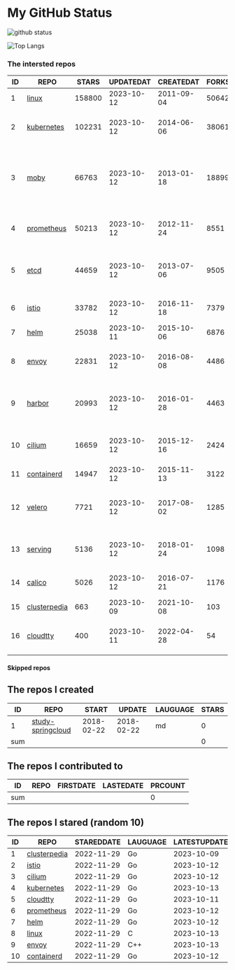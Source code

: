 # My GitHub Status

<img src="https://github-readme-stats-1.yihong0618.vercel.app/api?username=daoqingniu&show_icons=true&&&hide_title=true&count_private=true" alt="github status" />

![Top Langs](https://github-readme-stats-1.yihong0618.vercel.app/api/top-langs/?username=daoqingniu&layout=compact)

<!--START_SECTION:github_repos-->
### The intersted repos
| ID |                              REPO                               | STARS  | UPDATEDAT  | CREATEDAT  | FORKSCOUNT |                                              DESCRIPTIONS                                              |
|----|-----------------------------------------------------------------|--------|------------|------------|------------|--------------------------------------------------------------------------------------------------------|
|  1 | [linux](https://github.com/torvalds/linux)                      | 158800 | 2023-10-12 | 2011-09-04 |      50642 | Linux kernel source tree                                                                               |
|  2 | [kubernetes](https://github.com/kubernetes/kubernetes)          | 102231 | 2023-10-12 | 2014-06-06 |      38061 | Production-Grade Container Scheduling and Management                                                   |
|  3 | [moby](https://github.com/moby/moby)                            |  66763 | 2023-10-12 | 2013-01-18 |      18899 | Moby Project - a collaborative project for the container ecosystem to assemble container-based systems |
|  4 | [prometheus](https://github.com/prometheus/prometheus)          |  50213 | 2023-10-12 | 2012-11-24 |       8551 | The Prometheus monitoring system and time series database.                                             |
|  5 | [etcd](https://github.com/etcd-io/etcd)                         |  44659 | 2023-10-12 | 2013-07-06 |       9505 | Distributed reliable key-value store for the most critical data of a distributed system                |
|  6 | [istio](https://github.com/istio/istio)                         |  33782 | 2023-10-12 | 2016-11-18 |       7379 | Connect, secure, control, and observe services.                                                        |
|  7 | [helm](https://github.com/helm/helm)                            |  25038 | 2023-10-11 | 2015-10-06 |       6876 | The Kubernetes Package Manager                                                                         |
|  8 | [envoy](https://github.com/envoyproxy/envoy)                    |  22831 | 2023-10-12 | 2016-08-08 |       4486 | Cloud-native high-performance edge/middle/service proxy                                                |
|  9 | [harbor](https://github.com/goharbor/harbor)                    |  20993 | 2023-10-12 | 2016-01-28 |       4463 | An open source trusted cloud native registry project that stores, signs, and scans content.            |
| 10 | [cilium](https://github.com/cilium/cilium)                      |  16659 | 2023-10-12 | 2015-12-16 |       2424 | eBPF-based Networking, Security, and Observability                                                     |
| 11 | [containerd](https://github.com/containerd/containerd)          |  14947 | 2023-10-12 | 2015-11-13 |       3122 | An open and reliable container runtime                                                                 |
| 12 | [velero](https://github.com/vmware-tanzu/velero)                |   7721 | 2023-10-12 | 2017-08-02 |       1285 | Backup and migrate Kubernetes applications and their persistent volumes                                |
| 13 | [serving](https://github.com/knative/serving)                   |   5136 | 2023-10-12 | 2018-01-24 |       1098 | Kubernetes-based, scale-to-zero, request-driven compute                                                |
| 14 | [calico](https://github.com/projectcalico/calico)               |   5026 | 2023-10-12 | 2016-07-21 |       1176 | Cloud native networking and network security                                                           |
| 15 | [clusterpedia](https://github.com/clusterpedia-io/clusterpedia) |    663 | 2023-10-09 | 2021-10-08 |        103 | The Encyclopedia of Kubernetes clusters                                                                |
| 16 | [cloudtty](https://github.com/cloudtty/cloudtty)                |    400 | 2023-10-11 | 2022-04-28 |         54 | A Friendly Kubernetes CloudShell (Web Terminal) !                                                      |



#### Skipped repos
<!--END_SECTION:github_repos-->

<!--START_SECTION:my_github-->
## The repos I created
| ID  |                                 REPO                                 |   START    |   UPDATE   | LAUGUAGE | STARS |
|-----|----------------------------------------------------------------------|------------|------------|----------|-------|
|   1 | [study-springcloud](https://github.com/daoqingniu/study-springcloud) | 2018-02-22 | 2018-02-22 | md       |     0 |
| sum |                                                                      |            |            |          |     0 |

## The repos I contributed to
| ID  | REPO | FIRSTDATE | LASTEDATE | PRCOUNT |
|-----|------|-----------|-----------|---------|
| sum |      |           |           |       0 |

## The repos I stared (random 10)
| ID |                              REPO                               | STAREDDATE | LAUGUAGE | LATESTUPDATE |
|----|-----------------------------------------------------------------|------------|----------|--------------|
|  1 | [clusterpedia](https://github.com/clusterpedia-io/clusterpedia) | 2022-11-29 | Go       | 2023-10-09   |
|  2 | [istio](https://github.com/istio/istio)                         | 2022-11-29 | Go       | 2023-10-12   |
|  3 | [cilium](https://github.com/cilium/cilium)                      | 2022-11-29 | Go       | 2023-10-12   |
|  4 | [kubernetes](https://github.com/kubernetes/kubernetes)          | 2022-11-29 | Go       | 2023-10-13   |
|  5 | [cloudtty](https://github.com/cloudtty/cloudtty)                | 2022-11-29 | Go       | 2023-10-11   |
|  6 | [prometheus](https://github.com/prometheus/prometheus)          | 2022-11-29 | Go       | 2023-10-12   |
|  7 | [helm](https://github.com/helm/helm)                            | 2022-11-29 | Go       | 2023-10-12   |
|  8 | [linux](https://github.com/torvalds/linux)                      | 2022-11-29 | C        | 2023-10-13   |
|  9 | [envoy](https://github.com/envoyproxy/envoy)                    | 2022-11-29 | C++      | 2023-10-13   |
| 10 | [containerd](https://github.com/containerd/containerd)          | 2022-11-29 | Go       | 2023-10-12   |

<!--END_SECTION:my_github-->
